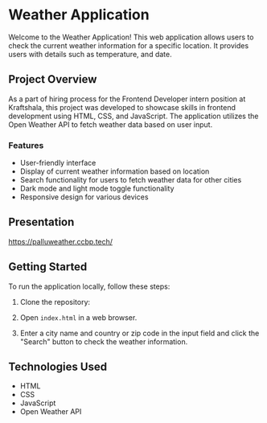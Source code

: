 # Weather Application

Welcome to the Weather Application! This web application allows users to check the current weather information for a specific location. It provides users with details such as temperature, and date.

## Project Overview

As a part of hiring process for the Frontend Developer intern position at Kraftshala, this project was developed to showcase skills in frontend development using HTML, CSS, and JavaScript. The application utilizes the Open Weather API to fetch weather data based on user input.

### Features

- User-friendly interface
- Display of current weather information based on location
- Search functionality for users to fetch weather data for other cities
- Dark mode and light mode toggle functionality
- Responsive design for various devices




## Presentation

https://palluweather.ccbp.tech/


## Getting Started

To run the application locally, follow these steps:

1. Clone the repository:


2. Open `index.html` in a web browser.

3. Enter a city name and country or zip code in the input field and click the "Search" button to check the weather information.

## Technologies Used

- HTML
- CSS
- JavaScript
- Open Weather API

